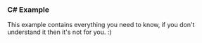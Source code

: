 ### C# Example
This example contains everything you need to know, if you don't understand it then it's not for you. :)